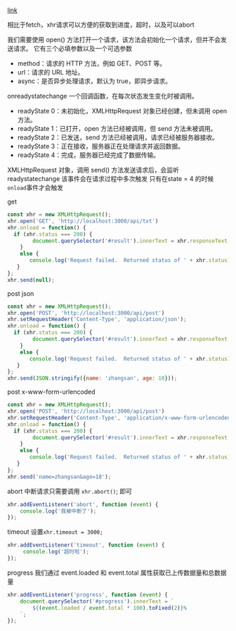 [link](https://juejin.cn/post/7238072027637186617)

相比于fetch，xhr请求可以方便的获取到进度，超时，以及可以abort

我们需要使用 open() 方法打开一个请求，该方法会初始化一个请求，但并不会发送请求。
它有三个必填参数以及一个可选参数
- method：请求的 HTTP 方法，例如 GET、POST 等。
- url：请求的 URL 地址。
- async：是否异步处理请求，默认为 true，即异步请求。

onreadystatechange 一个回调函数，在每次状态发生变化时被调用。
- readyState 0：未初始化，XMLHttpRequest 对象已经创建，但未调用 open 方法。
- readyState 1：已打开，open 方法已经被调用，但 send 方法未被调用。
- readyState 2：已发送，send 方法已经被调用，请求已经被服务器接收。
- readyState 3：正在接收，服务器正在处理请求并返回数据。
- readyState 4：完成，服务器已经完成了数据传输。

XMLHttpRequest 对象，调用 send() 方法发送请求后，会监听readystatechange
该事件会在请求过程中多次触发
只有在state = 4 的时候 `onload`事件才会触发

get
```js
const xhr = new XMLHttpRequest();
xhr.open('GET', 'http://localhost:3000/api/txt')
xhr.onload = function() {
  if (xhr.status === 200) {
        document.querySelector('#result').innerText = xhr.responseText;
    }
    else {
       console.log('Request failed.  Returned status of ' + xhr.status);
   }
};
xhr.send(null);
```

post json
```js
const xhr = new XMLHttpRequest();
xhr.open('POST', 'http://localhost:3000/api/post')
xhr.setRequestHeader('Content-Type', 'application/json');
xhr.onload = function() {
  if (xhr.status === 200) {
        document.querySelector('#result').innerText = xhr.responseText;
    }
    else {
       console.log('Request failed.  Returned status of ' + xhr.status);
   }
};
xhr.send(JSON.stringify({name: 'zhangsan', age: 18}));
```

post x-www-form-urlencoded
```js
const xhr = new XMLHttpRequest();
xhr.open('POST', 'http://localhost:3000/api/post')
xhr.setRequestHeader('Content-Type', 'application/x-www-form-urlencoded');
xhr.onload = function() {
  if (xhr.status === 200) {
        document.querySelector('#result').innerText = xhr.responseText;
    }
    else {
       console.log('Request failed.  Returned status of ' + xhr.status);
   }
};
xhr.send('name=zhangsan&age=18');
```

abort
中断请求只需要调用 `xhr.abort()`; 即可
```js
xhr.addEventListener('abort', function (event) {
    console.log('我被中断了');
});
```

timeout
设置`xhr.timeout = 3000;`
```js
xhr.addEventListener('timeout', function (event) {
     console.log('超时啦');
});
```

progress
我们通过 event.loaded 和 event.total 属性获取已上传数据量和总数据量
```js
xhr.addEventListener('progress', function (event) {
	document.querySelector('#progress').innerText = `
		${(event.loaded / event.total * 100).toFixed(2)}%
	`;
});
```